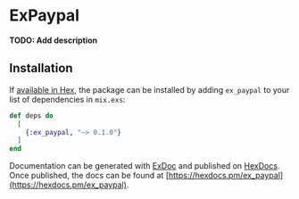 # ExPaypal

**TODO: Add description**

## Installation

If [available in Hex](https://hex.pm/docs/publish), the package can be installed
by adding `ex_paypal` to your list of dependencies in `mix.exs`:

```elixir
def deps do
  [
    {:ex_paypal, "~> 0.1.0"}
  ]
end
```

Documentation can be generated with [ExDoc](https://github.com/elixir-lang/ex_doc)
and published on [HexDocs](https://hexdocs.pm). Once published, the docs can
be found at [https://hexdocs.pm/ex_paypal](https://hexdocs.pm/ex_paypal).

